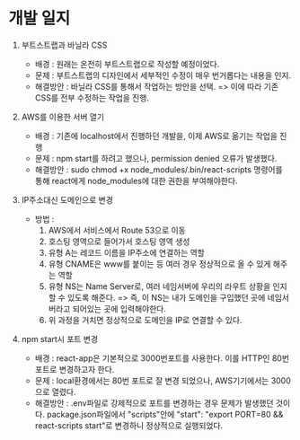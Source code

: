 # 개발 일지

1. 부트스트랩과 바닐라 CSS
    - 배경 : 원래는 온전히 부트스트랩으로 작성할 예정이었다.
    - 문제 : 부트스트랩의 디자인에서 세부적인 수정이 매우 번거롭다는 내용을 인지.
    - 해결방안 : 바닐라 CSS를 통해서 작업하는 방안을 선택. => 이에 따라 기존 CSS를 전부 수정하는 작업을 진행.

2. AWS를 이용한 서버 열기
    - 배경 : 기존에 localhost에서 진행하던 개발을, 이제 AWS로 옮기는 작업을 진행
    - 문제 : npm start를 하려고 했으나, permission denied 오류가 발생했다.
    - 해결방안 : sudo chmod +x node_modules/.bin/react-scripts 명령어를 통해 react에게 node_modules에 대한 권한을 부여해야한다.

3. IP주소대신 도메인으로 변경
    - 방법 :
        1. AWS에서 서비스에서 Route 53으로 이동
        2. 호스팅 영역으로 들어가서 호스팅 영역 생성
        3. 유형 A는 레코드 이름을 IP주소에 연결하는 역할
        4. 유형 CNAME은 www를 붙이는 등 여러 경우 정상적으로 올 수 있게 해주는 역할
        5. 유형 NS는 Name Server로, 여러 네임서버에 우리의 라우트 상황을 인지할 수 있도록 해준다.
            => 즉, 이 NS는 내가 도메인을 구입했던 곳에 네임서버라고 되어있는 곳에 입력해야한다.
        6. 위 과정을 거치면 정상적으로 도메인을 IP로 연결할 수 있다.

4. npm start시 포트 변경
    - 배경 : react-app은 기본적으로 3000번포트를 사용한다. 이를 HTTP인 80번 포트로 변경하고자 한다.
    - 문제 : local환경에서는 80번 포트로 잘 변경 되었으나, AWS기기에서는 3000으로 열렸다.
    - 해결방안 : .env파일로 강제적으로 포트를 변경하는 경우 문제가 발생했던 것이다. package.json파일에서 "scripts"안에 "start": "export PORT=80 && react-scripts start"로 변경하니 정상적으로 실행되었다.